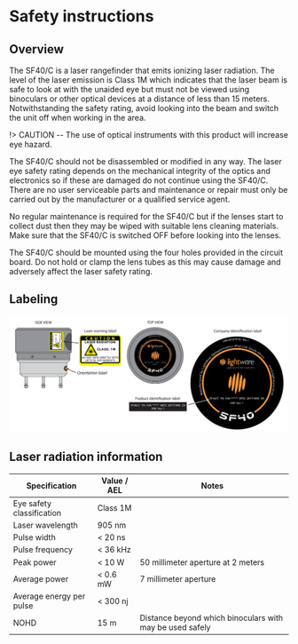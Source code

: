# Safety instructions

## Overview

The SF40/C is a laser rangefinder that emits ionizing laser radiation. The level of the laser emission is Class 1M which indicates that
the laser beam is safe to look at with the unaided eye but must not be viewed using binoculars or other optical devices at a distance
of less than 15 meters. Notwithstanding the safety rating, avoid looking into the beam and switch the unit off when working in the
area.

!> CAUTION -- The use of optical instruments with this product will increase eye hazard.

The SF40/C should not be disassembled or modified in any way. The laser eye safety rating depends on the mechanical integrity of the
optics and electronics so if these are damaged do not continue using the SF40/C. There are no user serviceable parts and maintenance
or repair must only be carried out by the manufacturer or a qualified service agent.

No regular maintenance is required for the SF40/C but if the lenses start to collect dust then they may be wiped with suitable lens
cleaning materials. Make sure that the SF40/C is switched OFF before looking into the lenses.

The SF40/C should be mounted using the four holes provided in the circuit board. Do not hold or clamp the lens tubes as this may cause
damage and adversely affect the laser safety rating.

## Labeling

<div style="text-align:center"><img src ="images/labels.svg"/></div>

<div style="page-break-after: always;"></div>

## Laser radiation information

 Specification | Value / AEL | Notes 
---------------|-------------|-------
Eye safety classification | Class 1M |
Laser wavelength | 905 nm |
Pulse width | < 20 ns |
Pulse frequency  | < 36 kHz |
Peak power | < 10 W | 50 millimeter aperture at 2 meters
Average power | < 0.6 mW | 7 millimeter aperture
Average energy per pulse | < 300 nj |
NOHD | 15 m | Distance beyond which binoculars with may be used safely
